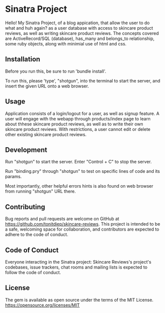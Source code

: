 
# Sinatra Project
Hello! My Sinatra Project, of a blog appication, that allow the user to do what and huh again?
 as a user database with access to skincare product reviews, as well as writing skincare product reviews. The concepts covered are ActiveRecord/SQL (database), has_many and belongs_to relationship, some ruby objects, along with minimial use of html and css.

## Installation
Before you run this, be sure to run 'bundle install'.

To run this, please 'type', "shotgun", into the terminal to start the server, and insert the given URL onto a web browser.

## Usage
Application consists of a login/logout for a user, as well as signup feature. A user will engage with the webapp through products/index page to learn about thhese skincare product reviews, as well as to write their own skincare product reviews. With restrictions, a user cannot edit or delete other existing skincare product reviews.

## Development
Run "shotgun" to start the server. 
Enter "Control + C" to stop the server. 

Run "binding.pry" through "shotgun" to test on specific lines of code and its params. 

Most importantly, other helpful errors hints is also found on web browser from running "shotgun" URL there.

## Contributing
Bug reports and pull requests are welcome on GitHub at https://github.com/tonitdiep/skincare-reviews. This project is intended to be a safe, welcoming space for collaboration, and contributors are expected to adhere to the code of conduct.

## Code of Conduct
Everyone interacting in the Sinatra project: Skincare Reviews's project's codebases, issue trackers, chat rooms and mailing lists is expected to follow the code of conduct.

## License
The gem is available as open source under the terms of the MIT License. https://opensource.org/licenses/MIT
